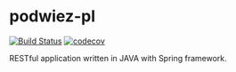 # podwiez-pl
[![Build Status](https://travis-ci.org/wookieJ/podwiez-pl.svg?branch=master)](https://travis-ci.org/wookieJ/podwiez-pl)
[![codecov](https://codecov.io/gh/wookieJ/podwiez-pl/branch/master/graph/badge.svg)](https://codecov.io/gh/wookieJ/podwiez-pl)<br/>

RESTful application written in JAVA with Spring framework.
